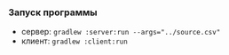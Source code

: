 ### Запуск программы

- сервер: `gradlew :server:run --args="../source.csv"`
- клиент: `gradlew :client:run`
